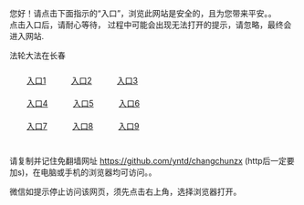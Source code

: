 您好！请点击下面指示的“入口”，浏览此网站是安全的，且为您带来平安。。 <br/>
点击入口后，请耐心等待， 过程中可能会出现无法打开的提示，请忽略，最终会进入网站. </br>

法轮大法在长春<br/>
<div style="padding:10px"><a style="margin:20px" target="_blank" href="https://d2j97pcfvmsf4g.cloudfront.net/2Qpsp?qcemwkv" id="ccLink1" rel="nofollow">入口1</a> <a target="_blank" style="margin:20px" href="https://d26r0gg4fbauxe.cloudfront.net/2Qpsp?sjson" id="ccLink2" rel="nofollow">入口2</a> <a style="margin:20px" target="_blank" href="https://d3hqy9h2xmz8i9.cloudfront.net/2Qpsp?hmnqde" id="ccLink3" rel="nofollow">入口3</a></div>

<div style="padding:10px" ><a style="margin:20px" target="_blank" href="https://d2j97pcfvmsf4g.cloudfront.net/2Qpsp?qcemwkv" id="ccLink4" rel="nofollow">入口4</a> <a style="margin:20px" href="https://d26r0gg4fbauxe.cloudfront.net/2Qpsp?sjson" target="_blank" id="ccLink5" rel="nofollow">入口5</a> <a style="margin:20px" href="https://d3hqy9h2xmz8i9.cloudfront.net/2Qpsp?hmnqde" target="_blank" id="ccLink6" rel="nofollow">入口6</a></div>

<div style="padding:10px"><a style="margin:20px" target="_blank" href="https://d2j97pcfvmsf4g.cloudfront.net/2Qpsp?qcemwkv" id="ccLink7" rel="nofollow">入口7</a> <a style="margin:20px" href="https://d26r0gg4fbauxe.cloudfront.net/2Qpsp?sjson" target="_blank" id="ccLink8" rel="nofollow">入口8</a> <a style="margin:20px" target="_blank" href="https://d3hqy9h2xmz8i9.cloudfront.net/2Qpsp?hmnqde" id="ccLink9" rel="nofollow">入口9</a></div>

<br/>



请复制并记住免翻墙网址 https://github.com/yntd/changchunzx (http后一定要加s)，在电脑或手机的浏览器均可访问。。<br/>

微信如提示停止访问该网页，须先点击右上角，选择浏览器打开。
